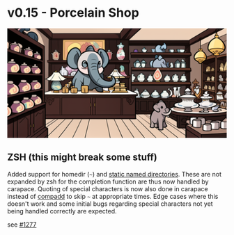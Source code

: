 # v0.15 - Porcelain Shop

![](./v0.15/banner.png)

## ZSH (this might break some stuff)

Added support for homedir (`~`) and [static named directories](https://zsh.sourceforge.io/Doc/Release/Expansion.html#Static-named-directories).
These are not expanded by zsh for the completion function are thus now handled by carapace.
Quoting of special characters is now also done in carapace instead of [compadd](https://zsh.sourceforge.io/Doc/Release/Completion-Widgets.html#Completion-Builtin-Commands) to skip `~` at appropriate times.
Edge cases where this doesn't work and some initial bugs regarding special characters not yet being handled correctly are expected.

see [#1277](https://github.com/carapace-sh/carapace-bin/issues/1277)
